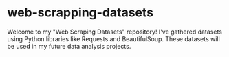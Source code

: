 # web-scrapping-datasets
 Welcome to my "Web Scraping Datasets" repository! I've gathered datasets using Python libraries like Requests and BeautifulSoup. These datasets will be used in my future data analysis projects.
